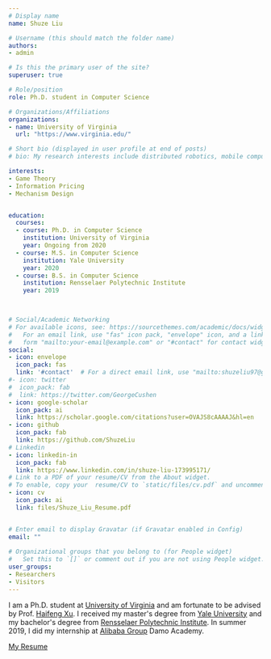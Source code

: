 ```yaml
---
# Display name
name: Shuze Liu

# Username (this should match the folder name)
authors:
- admin

# Is this the primary user of the site?
superuser: true

# Role/position
role: Ph.D. student in Computer Science

# Organizations/Affiliations
organizations:
- name: University of Virginia
  url: "https://www.virginia.edu/"

# Short bio (displayed in user profile at end of posts)
# bio: My research interests include distributed robotics, mobile computing and programmable matter.

interests:
- Game Theory
- Information Pricing
- Mechanism Design


education:
  courses:
  - course: Ph.D. in Computer Science
    institution: University of Virginia
    year: Ongoing from 2020
  - course: M.S. in Computer Science
    institution: Yale University
    year: 2020
  - course: B.S. in Computer Science
    institution: Rensselaer Polytechnic Institute
    year: 2019
    


# Social/Academic Networking
# For available icons, see: https://sourcethemes.com/academic/docs/widgets/#icons
#   For an email link, use "fas" icon pack, "envelope" icon, and a link in the
#   form "mailto:your-email@example.com" or "#contact" for contact widget.
social:
- icon: envelope
  icon_pack: fas
  link: '#contact'  # For a direct email link, use "mailto:shuzeliu97@gmail.com".
#- icon: twitter
#  icon_pack: fab
#  link: https://twitter.com/GeorgeCushen
- icon: google-scholar
  icon_pack: ai
  link: https://scholar.google.com/citations?user=OVAJS8cAAAAJ&hl=en
- icon: github
  icon_pack: fab
  link: https://github.com/ShuzeLiu
# Linkedin
- icon: linkedin-in
  icon_pack: fab
  link: https://www.linkedin.com/in/shuze-liu-173995171/
# Link to a PDF of your resume/CV from the About widget.
# To enable, copy your  resume/CV to `static/files/cv.pdf` and uncomment the lines below.  
- icon: cv
  icon_pack: ai
  link: files/Shuze_Liu_Resume.pdf


# Enter email to display Gravatar (if Gravatar enabled in Config)
email: ""
  
# Organizational groups that you belong to (for People widget)
#   Set this to `[]` or comment out if you are not using People widget.  
user_groups:
- Researchers
- Visitors
---
```

I am a Ph.D. student at [University of Virginia](https://www.virginia.edu/) and am fortunate to be advised by Prof. [Haifeng Xu](http://www.haifeng-xu.com/). I received my master's degree from [Yale University](https://www.yale.edu/) and my bachelor's degree from [Rensselaer Polytechnic Institute](https://www.rpi.edu/). In summer 2019, I did my internship at [Alibaba Group](https://damo.alibaba.com/) Damo Academy.


[My Resume](files/Shuze_Liu_Resume.pdf)
